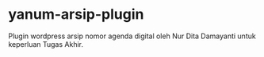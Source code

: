 # yanum-arsip-plugin
Plugin wordpress arsip nomor agenda digital oleh Nur Dita Damayanti untuk keperluan Tugas Akhir.
